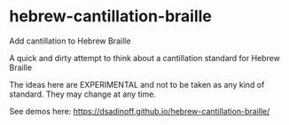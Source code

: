 # hebrew-cantillation-braille
Add cantillation to Hebrew Braille

A quick and dirty attempt to think about a cantillation standard for Hebrew Braille

The ideas here are EXPERIMENTAL and not to be taken as any kind of standard.  They may change at any time.

See demos here: https://dsadinoff.github.io/hebrew-cantillation-braille/

